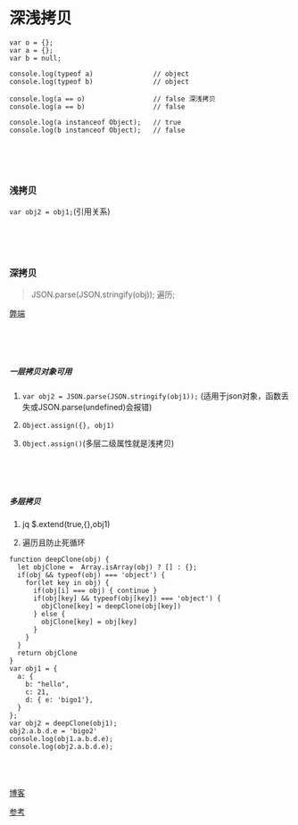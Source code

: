﻿# 深浅拷贝

```
var o = {};
var a = {};
var b = null;

console.log(typeof a)               // object
console.log(typeof b)               // object

console.log(a == o)                 // false 深浅拷贝
console.log(a == b)                 // false

console.log(a instanceof Object);   // true
console.log(b instanceof Object);   // false
```






<br/><br/><br/>

### 浅拷贝
``var obj2 = obj1;``(引用关系)






<br/><br/><br/>

### 深拷贝
> JSON.parse(JSON.stringify(obj)); 遍历;

[弊端](https://blog.csdn.net/weixin_44194217/article/details/111192652)


<br/><br/><br/>

##### 一层拷贝对象可用
1. ``var obj2 = JSON.parse(JSON.stringify(obj1));`` (适用于json对象，函数丢失或JSON.parse(undefined)会报错)　　

2. ``Object.assign({}, obj1)``

3. ``Object.assign()``(多层二级属性就是浅拷贝)


<br/><br/><br/>

##### 多层拷贝
1. jq $.extend(true,{},obj1)

2. 遍历且防止死循环

```
function deepClone(obj) {
  let objClone =  Array.isArray(obj) ? [] : {};
  if(obj && typeof(obj) === 'object') {
    for(let key in obj) {
      if(obj[i] === obj) { continue }
      if(obj[key] && typeof(obj[key]) === 'object') {
        objClone[key] = deepClone(obj[key])
      } else {
        objClone[key] = obj[key]
      }
    }
  }
  return objClone
}
var obj1 = {
  a: {
    b: "hello",
    c: 21, 
    d: { e: 'bigo1'},
  }
};
var obj2 = deepClone(obj1);
obj2.a.b.d.e = 'bigo2'
console.log(obj1.a.b.d.e);
console.log(obj2.a.b.d.e);
```


<br/><br/><br/>
[博客](https://www.cnblogs.com/lgyong/p/12710862.html)

[参考](https://www.cnblogs.com/hyns/p/12405328.html)
